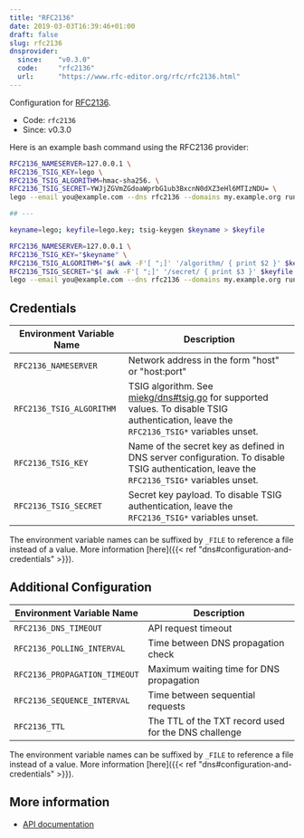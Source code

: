 ```yaml
---
title: "RFC2136"
date: 2019-03-03T16:39:46+01:00
draft: false
slug: rfc2136
dnsprovider:
  since:    "v0.3.0"
  code:     "rfc2136"
  url:      "https://www.rfc-editor.org/rfc/rfc2136.html"
---
```


<!-- THIS DOCUMENTATION IS AUTO-GENERATED. PLEASE DO NOT EDIT. -->
<!-- providers/dns/rfc2136/rfc2136.toml -->
<!-- THIS DOCUMENTATION IS AUTO-GENERATED. PLEASE DO NOT EDIT. -->


Configuration for [RFC2136](https://www.rfc-editor.org/rfc/rfc2136.html).


<!--more-->

- Code: `rfc2136`
- Since: v0.3.0


Here is an example bash command using the RFC2136 provider:

```bash
RFC2136_NAMESERVER=127.0.0.1 \
RFC2136_TSIG_KEY=lego \
RFC2136_TSIG_ALGORITHM=hmac-sha256. \
RFC2136_TSIG_SECRET=YWJjZGVmZGdoaWprbG1ub3BxcnN0dXZ3eHl6MTIzNDU= \
lego --email you@example.com --dns rfc2136 --domains my.example.org run

## ---

keyname=lego; keyfile=lego.key; tsig-keygen $keyname > $keyfile

RFC2136_NAMESERVER=127.0.0.1 \
RFC2136_TSIG_KEY="$keyname" \
RFC2136_TSIG_ALGORITHM="$( awk -F'[ ";]' '/algorithm/ { print $2 }' $keyfile )." \
RFC2136_TSIG_SECRET="$( awk -F'[ ";]' '/secret/ { print $3 }' $keyfile )" \
lego --email you@example.com --dns rfc2136 --domains my.example.org run
```




## Credentials

| Environment Variable Name | Description |
|-----------------------|-------------|
| `RFC2136_NAMESERVER` | Network address in the form "host" or "host:port" |
| `RFC2136_TSIG_ALGORITHM` | TSIG algorithm. See [miekg/dns#tsig.go](https://github.com/miekg/dns/blob/master/tsig.go) for supported values. To disable TSIG authentication, leave the `RFC2136_TSIG*` variables unset. |
| `RFC2136_TSIG_KEY` | Name of the secret key as defined in DNS server configuration. To disable TSIG authentication, leave the `RFC2136_TSIG*` variables unset. |
| `RFC2136_TSIG_SECRET` | Secret key payload. To disable TSIG authentication, leave the` RFC2136_TSIG*` variables unset. |

The environment variable names can be suffixed by `_FILE` to reference a file instead of a value.
More information [here]({{< ref "dns#configuration-and-credentials" >}}).


## Additional Configuration

| Environment Variable Name | Description |
|--------------------------------|-------------|
| `RFC2136_DNS_TIMEOUT` | API request timeout |
| `RFC2136_POLLING_INTERVAL` | Time between DNS propagation check |
| `RFC2136_PROPAGATION_TIMEOUT` | Maximum waiting time for DNS propagation |
| `RFC2136_SEQUENCE_INTERVAL` | Time between sequential requests |
| `RFC2136_TTL` | The TTL of the TXT record used for the DNS challenge |

The environment variable names can be suffixed by `_FILE` to reference a file instead of a value.
More information [here]({{< ref "dns#configuration-and-credentials" >}}).




## More information

- [API documentation](https://www.rfc-editor.org/rfc/rfc2136.html)

<!-- THIS DOCUMENTATION IS AUTO-GENERATED. PLEASE DO NOT EDIT. -->
<!-- providers/dns/rfc2136/rfc2136.toml -->
<!-- THIS DOCUMENTATION IS AUTO-GENERATED. PLEASE DO NOT EDIT. -->
